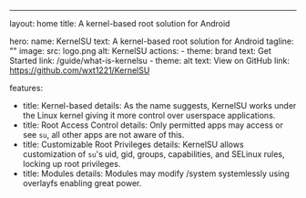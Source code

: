 ---
layout: home
title: A kernel-based root solution for Android

hero:
  name: KernelSU
  text: A kernel-based root solution for Android
  tagline: ""
  image:
    src: logo.png
    alt: KernelSU
  actions:
    - theme: brand
      text: Get Started
      link: /guide/what-is-kernelsu
    - theme: alt
      text: View on GitHub
      link: https://github.com/wxt1221/KernelSU

features:
  - title: Kernel-based
    details: As the name suggests, KernelSU works under the Linux kernel giving it more control over userspace applications.
  - title: Root Access Control
    details: Only permitted apps may access or see `su`, all other apps are not aware of this.
  - title: Customizable Root Privileges
    details: KernelSU allows customization of `su`'s uid, gid, groups, capabilities, and SELinux rules, locking up root privileges.
  - title: Modules
    details: Modules may modify /system systemlessly using overlayfs enabling great power.

